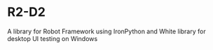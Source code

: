 # R2-D2
A library for Robot Framework using IronPython and White library for desktop UI testing on Windows
